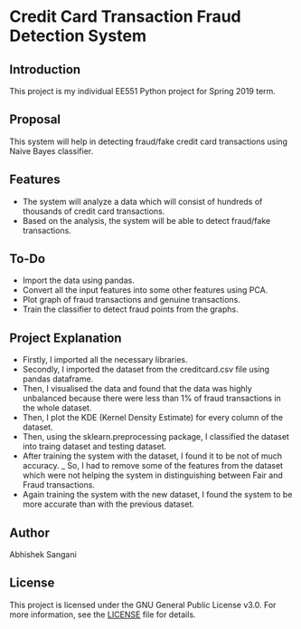 # Credit Card Transaction Fraud Detection System

## Introduction

This project is my individual EE551 Python project for Spring 2019 term.

## Proposal

This system will help in detecting fraud/fake credit card transactions using Naive Bayes classifier.

## Features

- The system will analyze a data which will consist of hundreds of thousands of credit card transactions.
- Based on the analysis, the system will be able to detect fraud/fake transactions.

## To-Do

- Import the data using pandas.
- Convert all the input features into some other features using PCA.
- Plot graph of fraud transactions and genuine transactions.
- Train the classifier to detect fraud points from the graphs.

## Project Explanation

- Firstly, I imported all the necessary libraries.
- Secondly, I imported the dataset from the creditcard.csv file using pandas dataframe.
- Then, I visualised the data and found that the data was highly unbalanced because there were less than 1% of fraud transactions in the whole dataset.
- Then, I plot the KDE (Kernel Density Estimate) for every column of the dataset.
- Then, using the sklearn.preprocessing package, I classified the dataset into traing dataset and testing dataset.
- After training the system with the dataset, I found it to be not of much accuracy.
_ So, I had to remove some of the features from the dataset which were not helping the system in distinguishing between Fair and Fraud transactions.
- Again training the system with the new dataset, I found the system to be more accurate than with the previous dataset.

## Author

Abhishek Sangani

## License

This project is licensed under the GNU General Public License v3.0. For more information, see the [LICENSE](LICENSE.md) file for details.


